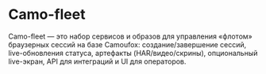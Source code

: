 # Camo-fleet
Camo-fleet — это набор сервисов и образов для управления «флотом» браузерных сессий на базе Camoufox: создание/завершение сессий, live-обновления статуса, артефакты (HAR/видео/скрины), опциональный live-экран, API для интеграций и UI для операторов.
